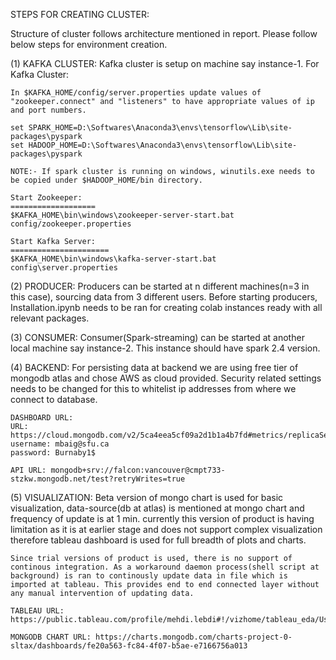 
STEPS FOR CREATING CLUSTER:

Structure of cluster follows architecture mentioned in report. Please follow below steps for environment creation.

(1) KAFKA CLUSTER:
	Kafka cluster is setup on machine say instance-1.
	For Kafka Cluster:
	
	In $KAFKA_HOME/config/server.properties update values of "zookeeper.connect" and "listeners" to have appropriate values of ip and port numbers.

	set SPARK_HOME=D:\Softwares\Anaconda3\envs\tensorflow\Lib\site-packages\pyspark
	set HADOOP_HOME=D:\Softwares\Anaconda3\envs\tensorflow\Lib\site-packages\pyspark
	
	NOTE:- If spark cluster is running on windows, winutils.exe needs to be copied under $HADOOP_HOME/bin directory.
	
	Start Zookeeper:
	===================
	$KAFKA_HOME\bin\windows\zookeeper-server-start.bat config/zookeeper.properties

	Start Kafka Server:
	======================
	$KAFKA_HOME\bin\windows\kafka-server-start.bat config\server.properties

(2) PRODUCER:
	Producers can be started at n different machines(n=3 in this case), sourcing data from 3 different users. Before starting producers, Installation.ipynb needs to be ran for creating colab instances ready with all relevant packages.

(3) CONSUMER:
	Consumer(Spark-streaming) can be started at another local machine say instance-2. This instance should have spark 2.4 version. 


(4) BACKEND:
	For persisting data at backend we are using free tier of mongodb atlas and chose AWS as cloud provided. Security related settings needs to be changed for this to whitelist ip addresses from where we connect to database.
	
	DASHBOARD URL:
	URL: https://cloud.mongodb.com/v2/5ca4eea5cf09a2d1b1a4b7fd#metrics/replicaSet/5ca4efe2fd4cba101aeb8cb3/explorer/iot_prediction/battery_1/find
	username: mbaig@sfu.ca
	password: Burnaby1$
	
	API URL: mongodb+srv://falcon:vancouver@cmpt733-stzkw.mongodb.net/test?retryWrites=true 
	
(5) VISUALIZATION:
	Beta version of mongo chart is used for basic visualization, data-source(db at atlas) is mentioned at mongo chart and frequency of update is at 1 min.
	currently this version of product is having limitation as it is at earlier stage and does not support complex visualization therefore tableau dashboard is used for full breadth of plots and charts.
	
	Since trial versions of product is used, there is no support of continous integration. As a workaround daemon process(shell script at background) is ran to continously update data in file which is imported at tableau. This provides end to end connected layer without any manual intervention of updating data.
	
	TABLEAU URL: https://public.tableau.com/profile/mehdi.lebdi#!/vizhome/tableau_eda/Userbehaviorshowinghighmedlowactivity
	
	MONGODB CHART URL: https://charts.mongodb.com/charts-project-0-sltax/dashboards/fe20a563-fc84-4f07-b5ae-e7166756a013
